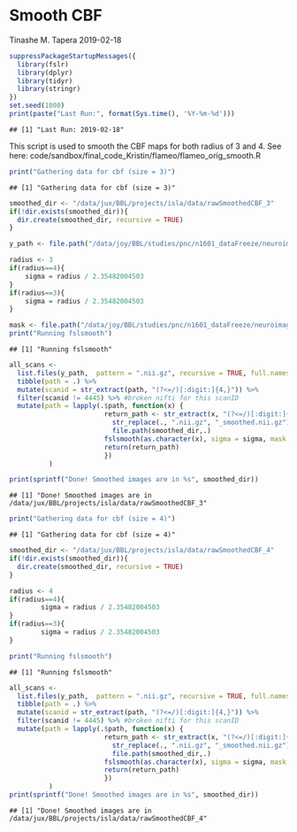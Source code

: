 Smooth CBF
================
Tinashe M. Tapera
2019-02-18

``` r
suppressPackageStartupMessages({
  library(fslr)
  library(dplyr)
  library(tidyr)
  library(stringr)
})
set.seed(1000)
print(paste("Last Run:", format(Sys.time(), '%Y-%m-%d')))
```

    ## [1] "Last Run: 2019-02-18"

This script is used to smooth the CBF maps for both radius of 3 and 4. See here: code/sandbox/final\_code\_Kristin/flameo/flameo\_orig\_smooth.R

``` r
print("Gathering data for cbf (size = 3)")
```

    ## [1] "Gathering data for cbf (size = 3)"

``` r
smoothed_dir <- "/data/jux/BBL/projects/isla/data/rawSmoothedCBF_3"
if(!dir.exists(smoothed_dir)){
  dir.create(smoothed_dir, recursive = TRUE)
}

y_path <- file.path("/data/joy/BBL/studies/pnc/n1601_dataFreeze/neuroimaging/asl/voxelwiseMaps_cbf")

radius <- 3
if(radius==4){
    sigma = radius / 2.35482004503
}
if(radius==3){
    sigma = radius / 2.35482004503
}

mask <- file.path("/data/joy/BBL/studies/pnc/n1601_dataFreeze/neuroimaging/asl/gm10pcalcovemask.nii.gz")
print("Running fslsmooth")
```

    ## [1] "Running fslsmooth"

``` r
all_scans <-
  list.files(y_path,  pattern = ".nii.gz", recursive = TRUE, full.names = TRUE) %>%
  tibble(path = .) %>%
  mutate(scanid = str_extract(path, "(?<=/)[:digit:]{4,}")) %>%
  filter(scanid != 4445) %>% #broken nifti for this scanID
  mutate(path = lapply(.$path, function(x) {
                        return_path <- str_extract(x, "(?<=/)[:digit:]{4,}.*") %>%
                          str_replace(., ".nii.gz", "_smoothed.nii.gz") %>%
                          file.path(smoothed_dir,.)
                        fslsmooth(as.character(x), sigma = sigma, mask = mask, outfile = return_path, verbose = FALSE)
                        return(return_path)
                        })
          )

print(sprintf("Done! Smoothed images are in %s", smoothed_dir))
```

    ## [1] "Done! Smoothed images are in /data/jux/BBL/projects/isla/data/rawSmoothedCBF_3"

``` r
print("Gathering data for cbf (size = 4)")
```

    ## [1] "Gathering data for cbf (size = 4)"

``` r
smoothed_dir <- "/data/jux/BBL/projects/isla/data/rawSmoothedCBF_4"
if(!dir.exists(smoothed_dir)){
  dir.create(smoothed_dir, recursive = TRUE)
}

radius <- 4
if(radius==4){
        sigma = radius / 2.35482004503
}
if(radius==3){
        sigma = radius / 2.35482004503
}

print("Running fslsmooth")
```

    ## [1] "Running fslsmooth"

``` r
all_scans <-
  list.files(y_path,  pattern = ".nii.gz", recursive = TRUE, full.names = TRUE) %>%
  tibble(path = .) %>%
  mutate(scanid = str_extract(path, "(?<=/)[:digit:]{4,}")) %>%
  filter(scanid != 4445) %>% #broken nifti for this scanID
  mutate(path = lapply(.$path, function(x) {
                        return_path <- str_extract(x, "(?<=/)[:digit:]{4,}.*") %>%
                          str_replace(., ".nii.gz", "_smoothed.nii.gz") %>%
                          file.path(smoothed_dir,.)
                        fslsmooth(as.character(x), sigma = sigma, mask = mask, outfile = return_path, verbose = FALSE)
                        return(return_path)
                        })
          )
print(sprintf("Done! Smoothed images are in %s", smoothed_dir))
```

    ## [1] "Done! Smoothed images are in /data/jux/BBL/projects/isla/data/rawSmoothedCBF_4"
